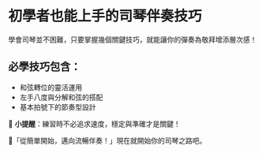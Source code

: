 # 初學者也能上手的司琴伴奏技巧

學會司琴並不困難，只要掌握幾個關鍵技巧，就能讓你的彈奏為敬拜增添層次感！

## 必學技巧包含：

- 和弦轉位的靈活運用
- 左手八度與分解和弦的搭配
- 基本拍號下的節奏型設計

📝 **小提醒**：練習時不必追求速度，穩定與準確才是關鍵！

🎹「從簡單開始，邁向流暢伴奏！」現在就開始你的司琴之路吧。
